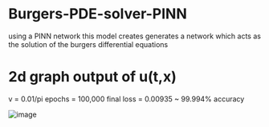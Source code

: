 # Burgers-PDE-solver-PINN
using a PINN network this model creates generates a network which acts as the solution of the burgers differential equations

# 2d graph output of u(t,x)
v = 0.01/pi
epochs = 100,000
final loss = 0.00935 ~ 99.994% accuracy

![image](https://github.com/MasterMeep/Burgers-PDE-solver-PINN/assets/51376656/4ab2212e-400f-44b7-a068-522fd3fbcbd5)
